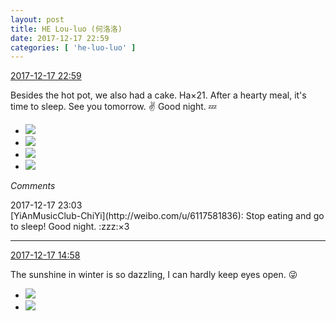 ```yaml
---
layout: post
title: HE Lou-luo (何洛洛)
date: 2017-12-17 22:59
categories: [ 'he-luo-luo' ]
---
```


<div class="weibo-info">
  <a href="https://weibo.com/6117570574/FA7l7msMD">2017-12-17 22:59</a>
</div>

Besides the hot pot, we also had a cake. Ha×21. After a hearty meal, it's time to sleep. See you tomorrow. :v: Good night. :zzz:

<!-- more -->

<ul class="weibo-pic-list-2">
  <li class="weibo-pic">
    <a href="https://wx1.sinaimg.cn/mw690/006G0Hz8gy1fmk5rv0kdzj31ho1zk4qs.jpg"><img src="http://wx1.sinaimg.cn/thumb150/006G0Hz8gy1fmk5rv0kdzj31ho1zk4qs.jpg" /></a>
  </li>
  <li class="weibo-pic">
    <a href="https://wx3.sinaimg.cn/mw690/006G0Hz8gy1fmk5s31uzzj31ho1zk1l1.jpg"><img src="http://wx3.sinaimg.cn/thumb150/006G0Hz8gy1fmk5s31uzzj31ho1zk1l1.jpg" /></a>
  </li>
  <li class="weibo-pic">
    <a href="https://wx4.sinaimg.cn/mw690/006G0Hz8gy1fmk5scwhoyj31ho1zkb2d.jpg"><img src="http://wx4.sinaimg.cn/thumb150/006G0Hz8gy1fmk5scwhoyj31ho1zkb2d.jpg" /></a>
  </li>
  <li class="weibo-pic">
    <a href="https://wx4.sinaimg.cn/mw690/006G0Hz8gy1fmk5rn1rr5j31ho1zkb2c.jpg"><img src="http://wx4.sinaimg.cn/thumb150/006G0Hz8gy1fmk5rn1rr5j31ho1zkb2c.jpg" /></a>
  </li>
</ul>

*Comments*

<div class="weibo-info">2017-12-17 23:03</div>
[YiAnMusicClub-ChiYi](http://weibo.com/u/6117581836): Stop eating and go to sleep! Good night. :zzz:×3

---

<div class="weibo-info">
  <a href="https://weibo.com/6117570574/FA4bYrbVq">2017-12-17 14:58</a>
</div>

The sunshine in winter is so dazzling, I can hardly keep eyes open. :stuck_out_tongue_winking_eye:

<ul class="weibo-pic-list-1">
  <li class="weibo-pic">
    <a href="https://wx2.sinaimg.cn/mw690/006G0Hz8ly1fmjrvgcq43j31491zkhdt.jpg"><img src="http://wx2.sinaimg.cn/thumb150/006G0Hz8ly1fmjrvgcq43j31491zkhdt.jpg" /></a>
  </li>
  <li class="weibo-pic">
    <a href="https://wx2.sinaimg.cn/mw690/006G0Hz8ly1fmjrveneg6j31491zkb2a.jpg"><img src="http://wx2.sinaimg.cn/thumb150/006G0Hz8ly1fmjrveneg6j31491zkb2a.jpg" /></a>
  </li>
</ul>
